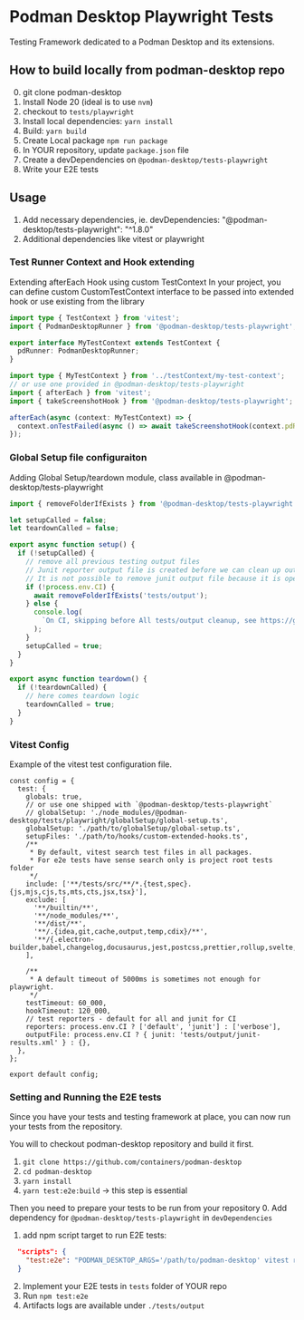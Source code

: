 # Podman Desktop Playwright Tests

Testing Framework dedicated to a Podman Desktop and its extensions.

## How to build locally from podman-desktop repo

0. git clone podman-desktop
1. Install Node 20 (ideal is to use `nvm`)
2. checkout to `tests/playwright`
3. Install local dependencies: `yarn install`
4. Build: `yarn build`
5. Create Local package `npm run package`
6. In YOUR repository, update `package.json` file
7. Create a devDependencies on `@podman-desktop/tests-playwright`
8. Write your E2E tests

## Usage

1. Add necessary dependencies, ie. devDependencies: "@podman-desktop/tests-playwright": "^1.8.0"
2. Additional dependencies like vitest or playwright

### Test Runner Context and Hook extending

Extending afterEach Hook using custom TestContext
In your project, you can define custom CustomTestContext interface to be passed into extended hook or use existing from the library

```my-test-context.ts
import type { TestContext } from 'vitest';
import { PodmanDesktopRunner } from '@podman-desktop/tests-playwright';

export interface MyTestContext extends TestContext {
  pdRunner: PodmanDesktopRunner;
}
```

```custom-extended-hook.ts
import type { MyTestContext } from '../testContext/my-test-context';
// or use one provided in @podman-desktop/tests-playwright
import { afterEach } from 'vitest';
import { takeScreenshotHook } from '@podman-desktop/tests-playwright';

afterEach(async (context: MyTestContext) => {
  context.onTestFailed(async () => await takeScreenshotHook(context.pdRunner, context.task.name));
});
```

### Global Setup file configuraiton

Adding Global Setup/teardown module, class available in @podman-desktop/tests-playwright

```global-setup.ts
import { removeFolderIfExists } from '@podman-desktop/tests-playwright';

let setupCalled = false;
let teardownCalled = false;

export async function setup() {
  if (!setupCalled) {
    // remove all previous testing output files
    // Junit reporter output file is created before we can clean up output folders
    // It is not possible to remove junit output file because it is opened by the process already, at least on windows
    if (!process.env.CI) {
      await removeFolderIfExists('tests/output');
    } else {
      console.log(
        `On CI, skipping before All tests/output cleanup, see https://github.com/containers/podman-desktop/issues/5460`,
      );
    }
    setupCalled = true;
  }
}

export async function teardown() {
  if (!teardownCalled) {
    // here comes teardown logic
    teardownCalled = true;
  }
}
```

### Vitest Config

Example of the vitest test configuration file.

```
const config = {
  test: {
    globals: true,
    // or use one shipped with `@podman-desktop/tests-playwright`
    // globalSetup: './node_modules/@podman-desktop/tests/playwright/globalSetup/global-setup.ts',
    globalSetup: './path/to/globalSetup/global-setup.ts',
    setupFiles: './path/to/hooks/custom-extended-hooks.ts',
    /**
     * By default, vitest search test files in all packages.
     * For e2e tests have sense search only is project root tests folder
     */
    include: ['**/tests/src/**/*.{test,spec}.{js,mjs,cjs,ts,mts,cts,jsx,tsx}'],
    exclude: [
      '**/builtin/**',
      '**/node_modules/**',
      '**/dist/**',
      '**/.{idea,git,cache,output,temp,cdix}/**',
      '**/{.electron-builder,babel,changelog,docusaurus,jest,postcss,prettier,rollup,svelte,tailwind,vite,vitest*,webpack}.config.*',
    ],

    /**
     * A default timeout of 5000ms is sometimes not enough for playwright.
     */
    testTimeout: 60_000,
    hookTimeout: 120_000,
    // test reporters - default for all and junit for CI
    reporters: process.env.CI ? ['default', 'junit'] : ['verbose'],
    outputFile: process.env.CI ? { junit: 'tests/output/junit-results.xml' } : {},
  },
};

export default config;
```

### Setting and Running the E2E tests

Since you have your tests and testing framework at place, you can now run your tests from the repository.

You will to checkout podman-desktop repository and build it first.

1. `git clone https://github.com/containers/podman-desktop`
2. `cd podman-desktop`
3. `yarn install`
4. `yarn test:e2e:build` -> this step is essential

Then you need to prepare your tests to be run from your repository 0. Add dependency for `@podman-desktop/tests-playwright` in `devDependencies`

1. add npm script target to run E2E tests:

```package.json
  "scripts": {
    "test:e2e": "PODMAN_DESKTOP_ARGS='/path/to/podman-desktop' vitest run tests/src/ --pool=threads --poolOptions.threads.singleThread --poolOptions.threads.isolate --no-file-parallelism",
  }
```

2. Implement your E2E tests in `tests` folder of YOUR repo
3. Run `npm test:e2e`
4. Artifacts logs are available under `./tests/output`
